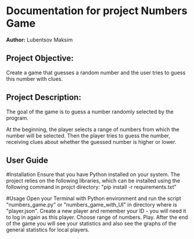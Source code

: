 # Documentation for project Numbers Game

**Author:** Lubentsov Maksim

## Project Objective:
Create a game that guesses a random number and the user tries to guess this number with clues.

## Project Description:
The goal of the game is to guess a number randomly selected by the program.

At the beginning, the player selects a range of numbers from which the number will be selected.
Then the player tries to guess the number, receiving clues about whether the guessed number is higher or lower.

## User Guide

#Installation
Ensure that you have Python installed on your system. The project relies on the following libraries, which can be installed using the following command in projct directory: "pip install -r requirements.txt"

#Usage
Open your Terminal with Python environment and run the script "numbers_game.py" or "numbers_game_with_UI" in directory where is "player.json".
Create a new player and remember your ID - you will need it to log in again as this player.
Choose range of numbers.
Play.
After the end of the game you will see your statistics and also see the graphs of the general statistics for local players.
